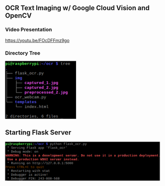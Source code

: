 ## OCR Text Imaging w/ Google Cloud Vision and OpenCV

### Video Presentation<br>
https://youtu.be/FOcDFFmz9go

### Directory Tree<br>
![directory-tree](./image/directory-tree.png)

## Starting Flask Server
![flask-server](./image/starting-flask-server.png)
